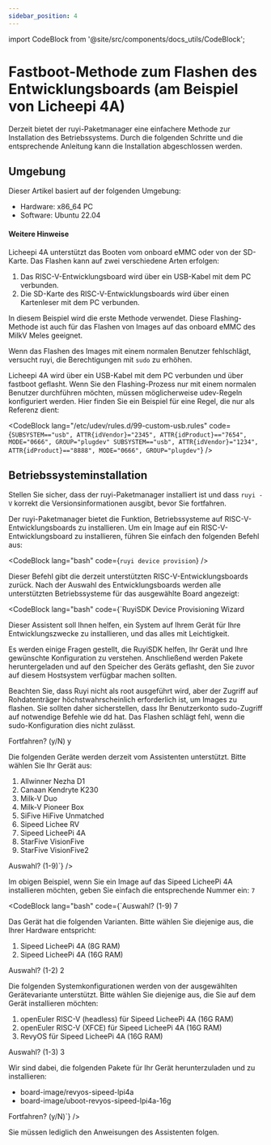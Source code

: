 ```yaml
---
sidebar_position: 4
---
```


import CodeBlock from '@site/src/components/docs_utils/CodeBlock';

# Fastboot-Methode zum Flashen des Entwicklungsboards (am Beispiel von Licheepi 4A)

Derzeit bietet der ruyi-Paketmanager eine einfachere Methode zur Installation des Betriebssystems. Durch die folgenden Schritte und die entsprechende Anleitung kann die Installation abgeschlossen werden.

## Umgebung

Dieser Artikel basiert auf der folgenden Umgebung:
- Hardware: x86_64 PC
- Software: Ubuntu 22.04

#### Weitere Hinweise

Licheepi 4A unterstützt das Booten vom onboard eMMC oder von der SD-Karte. Das Flashen kann auf zwei verschiedene Arten erfolgen:

1. Das RISC-V-Entwicklungsboard wird über ein USB-Kabel mit dem PC verbunden.
2. Die SD-Karte des RISC-V-Entwicklungsboards wird über einen Kartenleser mit dem PC verbunden.

In diesem Beispiel wird die erste Methode verwendet. Diese Flashing-Methode ist auch für das Flashen von Images auf das onboard eMMC des MilkV Meles geeignet.

Wenn das Flashen des Images mit einem normalen Benutzer fehlschlägt, versucht ruyi, die Berechtigungen mit ``sudo`` zu erhöhen.

Licheepi 4A wird über ein USB-Kabel mit dem PC verbunden und über fastboot geflasht. Wenn Sie den Flashing-Prozess nur mit einem normalen Benutzer durchführen möchten, müssen möglicherweise udev-Regeln konfiguriert werden. Hier finden Sie ein Beispiel für eine Regel, die nur als Referenz dient:

<CodeBlock lang="/etc/udev/rules.d/99-custom-usb.rules" code={`SUBSYSTEM=="usb", ATTR{idVendor}="2345", ATTR{idProduct}=="7654", MODE="0666", GROUP="plugdev"
SUBSYSTEM=="usb", ATTR{idVendor}="1234", ATTR{idProduct}=="8888", MODE="0666", GROUP="plugdev"`} />

## Betriebssysteminstallation

Stellen Sie sicher, dass der ruyi-Paketmanager installiert ist und dass `ruyi -V` korrekt die Versionsinformationen ausgibt, bevor Sie fortfahren.

Der ruyi-Paketmanager bietet die Funktion, Betriebssysteme auf RISC-V-Entwicklungsboards zu installieren. Um ein Image auf ein RISC-V-Entwicklungsboard zu installieren, führen Sie einfach den folgenden Befehl aus:

<CodeBlock lang="bash" code={`ruyi device provision`} />

Dieser Befehl gibt die derzeit unterstützten RISC-V-Entwicklungsboards zurück. Nach der Auswahl des Entwicklungsboards werden alle unterstützten Betriebssysteme für das ausgewählte Board angezeigt:

<CodeBlock lang="bash" code={`RuyiSDK Device Provisioning Wizard

Dieser Assistent soll Ihnen helfen, ein System auf Ihrem Gerät für Ihre Entwicklungszwecke zu installieren, und das alles mit Leichtigkeit.

Es werden einige Fragen gestellt, die RuyiSDK helfen, Ihr Gerät und Ihre gewünschte Konfiguration zu verstehen. Anschließend werden Pakete heruntergeladen und auf den Speicher des Geräts geflasht, den Sie zuvor auf diesem Hostsystem verfügbar machen sollten.

Beachten Sie, dass Ruyi nicht als root ausgeführt wird, aber der Zugriff auf Rohdatenträger höchstwahrscheinlich erforderlich ist, um Images zu flashen. Sie sollten daher sicherstellen, dass Ihr Benutzerkonto sudo-Zugriff auf notwendige Befehle wie dd hat. Das Flashen schlägt fehl, wenn die sudo-Konfiguration dies nicht zulässt.

Fortfahren? (y/N) y

Die folgenden Geräte werden derzeit vom Assistenten unterstützt. Bitte wählen Sie Ihr Gerät aus:

1. Allwinner Nezha D1
2. Canaan Kendryte K230
3. Milk-V Duo
4. Milk-V Pioneer Box
5. SiFive HiFive Unmatched
6. Sipeed Lichee RV
7. Sipeed LicheePi 4A
8. StarFive VisionFive
9. StarFive VisionFive2

Auswahl? (1-9)`} />

Im obigen Beispiel, wenn Sie ein Image auf das Sipeed LicheePi 4A installieren möchten, geben Sie einfach die entsprechende Nummer ein: `7`


<CodeBlock lang="bash" code={`Auswahl? (1-9) 7

Das Gerät hat die folgenden Varianten. Bitte wählen Sie diejenige aus, die Ihrer Hardware entspricht:

  1. Sipeed LicheePi 4A (8G RAM)
  2. Sipeed LicheePi 4A (16G RAM)

Auswahl? (1-2) 2

Die folgenden Systemkonfigurationen werden von der ausgewählten Gerätevariante unterstützt. Bitte wählen Sie diejenige aus, die Sie auf dem Gerät installieren möchten:

  1. openEuler RISC-V (headless) für Sipeed LicheePi 4A (16G RAM)
  2. openEuler RISC-V (XFCE) für Sipeed LicheePi 4A (16G RAM)
  3. RevyOS für Sipeed LicheePi 4A (16G RAM)

Auswahl? (1-3) 3

Wir sind dabei, die folgenden Pakete für Ihr Gerät herunterzuladen und zu installieren:

 * board-image/revyos-sipeed-lpi4a
 * board-image/uboot-revyos-sipeed-lpi4a-16g

Fortfahren? (y/N)`} />

Sie müssen lediglich den Anweisungen des Assistenten folgen.